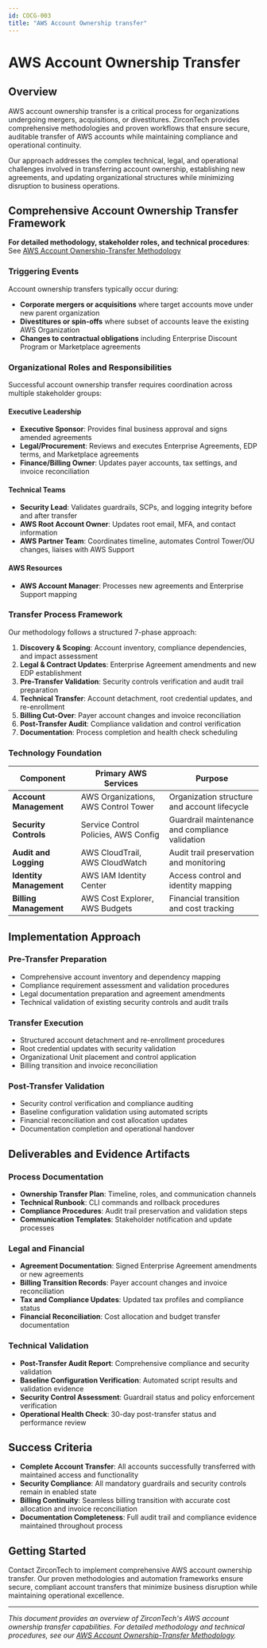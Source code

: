 ```yaml
---
id: COCG-003
title: "AWS Account Ownership transfer"
---
```


# AWS Account Ownership Transfer

## Overview

AWS account ownership transfer is a critical process for organizations undergoing mergers, acquisitions, or divestitures. ZirconTech provides comprehensive methodologies and proven workflows that ensure secure, auditable transfer of AWS accounts while maintaining compliance and operational continuity.

Our approach addresses the complex technical, legal, and operational challenges involved in transferring account ownership, establishing new agreements, and updating organizational structures while minimizing disruption to business operations.

## Comprehensive Account Ownership Transfer Framework

**For detailed methodology, stakeholder roles, and technical procedures**: See [AWS Account Ownership-Transfer Methodology](account-ownership-transfer.md)

### Triggering Events

Account ownership transfers typically occur during:

- **Corporate mergers or acquisitions** where target accounts move under new parent organization
- **Divestitures or spin-offs** where subset of accounts leave the existing AWS Organization  
- **Changes to contractual obligations** including Enterprise Discount Program or Marketplace agreements

### Organizational Roles and Responsibilities

Successful account ownership transfer requires coordination across multiple stakeholder groups:

#### Executive Leadership
- **Executive Sponsor**: Provides final business approval and signs amended agreements
- **Legal/Procurement**: Reviews and executes Enterprise Agreements, EDP terms, and Marketplace agreements
- **Finance/Billing Owner**: Updates payer accounts, tax settings, and invoice reconciliation

#### Technical Teams  
- **Security Lead**: Validates guardrails, SCPs, and logging integrity before and after transfer
- **AWS Root Account Owner**: Updates root email, MFA, and contact information
- **AWS Partner Team**: Coordinates timeline, automates Control Tower/OU changes, liaises with AWS Support

#### AWS Resources
- **AWS Account Manager**: Processes new agreements and Enterprise Support mapping

### Transfer Process Framework

Our methodology follows a structured 7-phase approach:

1. **Discovery & Scoping**: Account inventory, compliance dependencies, and impact assessment
2. **Legal & Contract Updates**: Enterprise Agreement amendments and new EDP establishment
3. **Pre-Transfer Validation**: Security controls verification and audit trail preparation
4. **Technical Transfer**: Account detachment, root credential updates, and re-enrollment
5. **Billing Cut-Over**: Payer account changes and invoice reconciliation
6. **Post-Transfer Audit**: Compliance validation and control verification
7. **Documentation**: Process completion and health check scheduling

### Technology Foundation

| Component | Primary AWS Services | Purpose |
|-----------|---------------------|---------|
| **Account Management** | AWS Organizations, AWS Control Tower | Organization structure and account lifecycle |
| **Security Controls** | Service Control Policies, AWS Config | Guardrail maintenance and compliance validation |
| **Audit and Logging** | AWS CloudTrail, AWS CloudWatch | Audit trail preservation and monitoring |
| **Identity Management** | AWS IAM Identity Center | Access control and identity mapping |
| **Billing Management** | AWS Cost Explorer, AWS Budgets | Financial transition and cost tracking |

## Implementation Approach

### Pre-Transfer Preparation
- Comprehensive account inventory and dependency mapping
- Compliance requirement assessment and validation procedures
- Legal documentation preparation and agreement amendments
- Technical validation of existing security controls and audit trails

### Transfer Execution
- Structured account detachment and re-enrollment procedures
- Root credential updates with security validation
- Organizational Unit placement and control application
- Billing transition and invoice reconciliation

### Post-Transfer Validation
- Security control verification and compliance auditing
- Baseline configuration validation using automated scripts
- Financial reconciliation and cost allocation updates
- Documentation completion and operational handover

## Deliverables and Evidence Artifacts

### Process Documentation
- **Ownership Transfer Plan**: Timeline, roles, and communication channels
- **Technical Runbook**: CLI commands and rollback procedures
- **Compliance Procedures**: Audit trail preservation and validation steps
- **Communication Templates**: Stakeholder notification and update processes

### Legal and Financial
- **Agreement Documentation**: Signed Enterprise Agreement amendments or new agreements
- **Billing Transition Records**: Payer account changes and invoice reconciliation
- **Tax and Compliance Updates**: Updated tax profiles and compliance status
- **Financial Reconciliation**: Cost allocation and budget transfer documentation

### Technical Validation
- **Post-Transfer Audit Report**: Comprehensive compliance and security validation
- **Baseline Configuration Verification**: Automated script results and validation evidence
- **Security Control Assessment**: Guardrail status and policy enforcement verification
- **Operational Health Check**: 30-day post-transfer status and performance review

## Success Criteria

- **Complete Account Transfer**: All accounts successfully transferred with maintained access and functionality
- **Security Compliance**: All mandatory guardrails and security controls remain in enabled state
- **Billing Continuity**: Seamless billing transition with accurate cost allocation and invoice reconciliation
- **Documentation Completeness**: Full audit trail and compliance evidence maintained throughout process

## Getting Started

Contact ZirconTech to implement comprehensive AWS account ownership transfer. Our proven methodologies and automation frameworks ensure secure, compliant account transfers that minimize business disruption while maintaining operational excellence.

---

*This document provides an overview of ZirconTech's AWS account ownership transfer capabilities. For detailed methodology and technical procedures, see our [AWS Account Ownership-Transfer Methodology](account-ownership-transfer.md).*
